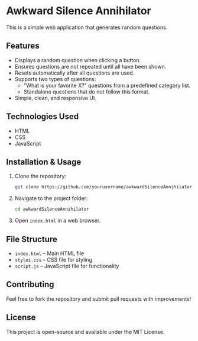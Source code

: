 # Awkward Silence Annihilator

This is a simple web application that generates random questions.

## Features
- Displays a random question when clicking a button.
- Ensures questions are not repeated until all have been shown.
- Resets automatically after all questions are used.
- Supports two types of questions:
  - "What is your favorite X?" questions from a predefined category list.
  - Standalone questions that do not follow this format.
- Simple, clean, and responsive UI.

## Technologies Used
- HTML
- CSS
- JavaScript

## Installation & Usage
1. Clone the repository:
   ```sh
   git clone https://github.com/yourusername/awkwardSilenceAnnihilator.git
   ```
2. Navigate to the project folder:
   ```sh
   cd awkwardSilenceAnnihilator
   ```
3. Open `index.html` in a web browser.

## File Structure
- `index.html` – Main HTML file
- `styles.css` – CSS file for styling
- `script.js` – JavaScript file for functionality

## Contributing
Feel free to fork the repository and submit pull requests with improvements!

## License
This project is open-source and available under the MIT License.

